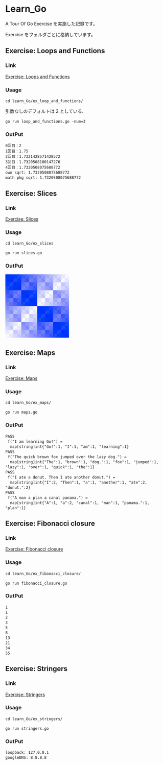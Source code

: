 # Learn_Go

A Tour Of Go Exercise を実施した記録です。

Exercise をフォルダごとに格納しています。

## Exercise: Loops and Functions

### Link

[Exercise: Loops and Functions](https://go-tour-jp.appspot.com/flowcontrol/8)

### Usage

```
cd learn_Go/ex_loop_and_functions/
```

引数なしのデフォルトは 2 としている.

```
go run loop_and_functions.go -num=3
```

### OutPut

```
0回目：2
1回目：1.75
2回目：1.7321428571428572
3回目：1.7320508100147276
4回目：1.7320508075688772
own sqrt: 1.7320508075688772
math pkg sqrt: 1.7320508075688772
```

## Exercise: Slices

### Link

[Exercise: Slices](https://go-tour-jp.appspot.com/moretypes/18)

### Usage

```
cd learn_Go/ex_slices
```

```
go run slices.go
```

### OutPut

<img src="images/exercise_slices.png" width="200px">

## Exercise: Maps

### Link

[Exercise: Maps](https://go-tour-jp.appspot.com/moretypes/23)

### Usage

```
cd learn_Go/ex_maps/
```

```
go run maps.go
```

### OutPut

```
PASS
 f("I am learning Go!") =
  map[string]int{"Go!":1, "I":1, "am":1, "learning":1}
PASS
 f("The quick brown fox jumped over the lazy dog.") =
  map[string]int{"The":1, "brown":1, "dog.":1, "fox":1, "jumped":1, "lazy":1, "over":1, "quick":1, "the":1}
PASS
 f("I ate a donut. Then I ate another donut.") =
  map[string]int{"I":2, "Then":1, "a":1, "another":1, "ate":2, "donut.":2}
PASS
 f("A man a plan a canal panama.") =
  map[string]int{"A":1, "a":2, "canal":1, "man":1, "panama.":1, "plan":1}
```

## Exercise: Fibonacci closure

### Link

[Exercise: Fibonacci closure](https://go-tour-jp.appspot.com/moretypes/26)

### Usage

```
cd learn_Go/ex_fibonacci_closure/
```

```
go run fibonacci_closure.go
```

### OutPut

```
1
1
2
3
5
8
13
21
34
55
```

## Exercise: Stringers

### Link

[Exercise: Stringers](https://go-tour-jp.appspot.com/methods/18)

### Usage

```
cd learn_Go/ex_stringers/
```

```
go run stringers.go
```

### OutPut

```
loopback: 127.0.0.1
googleDNS: 8.8.8.8
```
